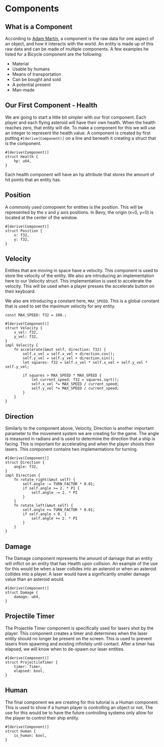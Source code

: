 # Components
## What is a Component
According to [Adam Martin](http://t-machine.org/index.php/2007/11/11/entity-systems-are-the-future-of-mmog-development-part-2/), a component is the raw data for one aspect
of an object, and how it interacts with the world. An entity is made up of
this raw data and can be made of multiple components. A few examples he listed
for a Bicycle component are the following:
- Material
- Usable by humans
- Means of transportation
- Can be bought and sold
- A potential present
- Man-made

## Our First Component - Health
We are going to start a little bit simpler with our first component.
Each player and each flying asteroid will have their own health. When the
health reaches zero, that entity will die. To make a component for this we
will use an integer to represent the health value. A component is created by
first putting `#[derive(Component)]` on a line and beneath it creating a
struct that is the component.

```rust, noplayground
#[derive(Component)]
struct Health {
    hp: u64,
}
```

Each health component will have an hp attribute that stores the amount of
hit points that an entity has.

## Position
A commonly used comopnent for entities is the position. This will be represented
by the x and y axis positions. In Bevy, the origin (x=0, y=0) is located at
the center of the window.

```rust, noplayground
#[derive(Component)]
struct Position {
    x: f32,
    y: f32,
}
```

## Velocity
Entities that are moving in space have a velocity. This component is used to
store the velocity of the entity. We also are introducing an implementation here
to our Velocity struct. This implementation is used to accelerate the velocity.
This will be used when a player presses the accelerate button on their keyboard.

We also are introducing a constant here, `MAX_SPEED`. This is a global
constant that is used to set the maximum velocity for any entity.

```rust, noplayground
const MAX_SPEED: f32 = 100.;

#[derive(Component)]
struct Velocity {
    x_vel: f32,
    y_vel: f32,
}
impl Velocity {
    fn accelerate(&mut self, direction: f32) {
        self.x_vel = self.x_vel + direction.cos();
        self.y_vel = self.y_vel + direction.sin();
        let squares: f32 = self.x_vel * self.x_vel + self.y_vel * self.y_vel;

        if squares > MAX_SPEED * MAX_SPEED {
            let current_speed: f32 = squares.sqrt();
            self.x_vel *= MAX_SPEED / current_speed;
            self.y_vel *= MAX_SPEED / current_speed;
        }
    }
}
```

## Direction
Similarly to the component above, Velocity, Direction is another important
parameter to the movement system we are creating for the game. The angle
is measured in radians and is used to determine the direction that a ship
is facing. This is important for accelerating and when the player shoots
their lasers. This component contains two implementations for turning.

```rust, noplayground
#[derive(Component)]
struct Direction {
    angle: f32,
}
impl Direction {
    fn rotate_right(&mut self) {
        self.angle -= TURN_FACTOR * 0.01;
        if self.angle >= 2. * PI {
            self.angle -= 2. * PI
        }
    }
    fn rotate_left(&mut self) {
        self.angle += TURN_FACTOR * 0.01;
        if self.angle < 0. {
            self.angle += 2. * PI
        }
    }
}
```

## Damage
The Damage component represents the amount of damage that an entity will
inflict on an entity that has Health upon collision. An example of the use for
this would be when a laser collides into an asteroid or when an asteroid collides
into a player. A laser would have a significantly smaller damage value than an
asteroid would.

```rust, noplayground
#[derive(Component)]
struct Damage {
    damage: u64,
}
```

## Projectile Timer
The Projectile Timer component is specifically used for lasers shot by the
player. This component creates a timer and determines when the laser entity
should no longer be present on the screen. This is used to prevent lasers
from spawning and existing infinitely until contact. After a timer has elapsed,
we will know when to de-spawn our laser entities.

```rust, noplayground
#[derive(Component)]
struct ProjectileTimer {
    timer: Timer,
    elapsed: bool,
}
```

## Human
The final component we are creating for this tutorial is a Human component.
This is used to show if a human player is controlling an object or not. The
use for this would be to have the future controlling systems only allow for the
player to control their ship entity.

```rust, noplayground
#[derive(Component)]
struct Human {
    is_human: bool,
}
```
